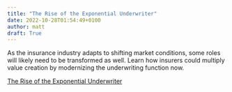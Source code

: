 ```yaml
---
title: "The Rise of the Exponential Underwriter"
date: 2022-10-28T01:54:49+0100
author: matt
draft: True
---
```

As the insurance industry adapts to shifting market conditions, some roles will likely need to be transformed as well. Learn how insurers could multiply value creation by modernizing the underwriting function now.
 

[ The Rise of the Exponential Underwriter ]( https://www2.deloitte.com/us/en/insights/industry/financial-services/future-of-insurance-underwriting.html )
